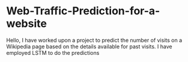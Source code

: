 # Web-Traffic-Prediction-for-a-website
Hello, I have worked upon a project to predict the number of visits on a Wikipedia page based on the details available for past visits. I have employed LSTM to do the predictions
